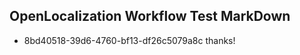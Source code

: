 ## OpenLocalization Workflow Test MarkDown
* 8bd40518-39d6-4760-bf13-df26c5079a8c 
thanks!<!--HONumber=Mar16_HO2-->
